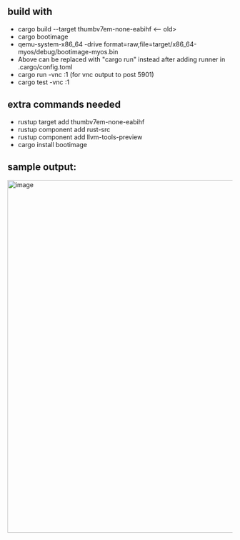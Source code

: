 ## build with
- cargo build --target thumbv7em-none-eabihf <-- old>
- cargo bootimage
- qemu-system-x86_64 -drive format=raw,file=target/x86_64-myos/debug/bootimage-myos.bin
- Above can be replaced with "cargo run" instead after adding runner in .cargo/config.toml
- cargo run -vnc :1 (for vnc output to post 5901)
- cargo test -vnc :1

## extra commands needed
- rustup target add thumbv7em-none-eabihf
- rustup component add rust-src
- rustup component add llvm-tools-preview
- cargo install bootimage

## sample output:
<img width="1129" height="790" alt="image" src="https://github.com/user-attachments/assets/9d9840a4-755f-4206-8445-5490e5d2ac1d" />
